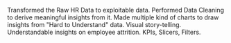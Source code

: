 Transformed the Raw HR Data to exploitable data.
Performed Data Cleaning to derive meaningful insights from it.
Made multiple kind of charts to draw insights from "Hard to Understand" data.
Visual story-telling.
Understandable insights on employee attrition.
KPIs, Slicers, Filters.
